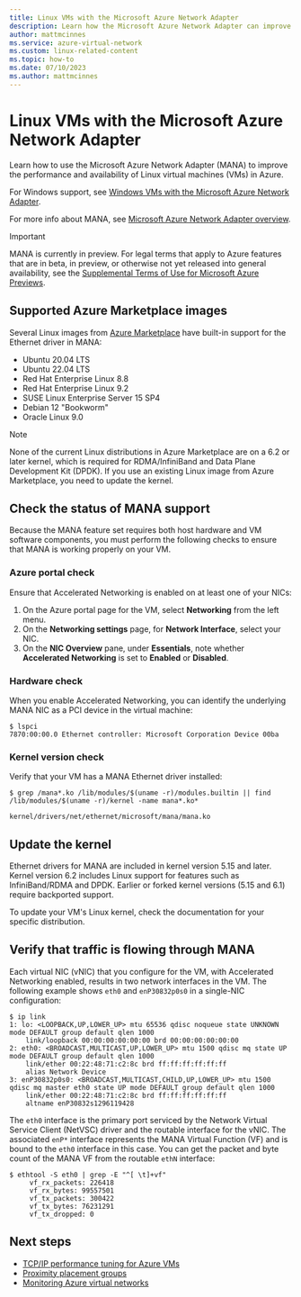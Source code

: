 ```yaml
---
title: Linux VMs with the Microsoft Azure Network Adapter
description: Learn how the Microsoft Azure Network Adapter can improve the networking performance of Linux VMs in Azure.
author: mattmcinnes
ms.service: azure-virtual-network
ms.custom: linux-related-content
ms.topic: how-to
ms.date: 07/10/2023
ms.author: mattmcinnes
---
```


# Linux VMs with the Microsoft Azure Network Adapter

Learn how to use the Microsoft Azure Network Adapter (MANA) to improve the performance and availability of Linux virtual machines (VMs) in Azure.

For Windows support, see [Windows VMs with the Microsoft Azure Network Adapter](./accelerated-networking-mana-windows.md).

For more info about MANA, see [Microsoft Azure Network Adapter overview](./accelerated-networking-mana-overview.md).

> [!IMPORTANT]
> MANA is currently in preview. For legal terms that apply to Azure features that are in beta, in preview, or otherwise not yet released into general availability, see the [Supplemental Terms of Use for Microsoft Azure Previews](https://azure.microsoft.com/support/legal/preview-supplemental-terms/).

## Supported Azure Marketplace images

Several Linux images from [Azure Marketplace](/marketplace/azure-marketplace-overview) have built-in support for the Ethernet driver in MANA:

- Ubuntu 20.04 LTS
- Ubuntu 22.04 LTS
- Red Hat Enterprise Linux 8.8
- Red Hat Enterprise Linux 9.2
- SUSE Linux Enterprise Server 15 SP4
- Debian 12 "Bookworm"
- Oracle Linux 9.0

> [!NOTE]
> None of the current Linux distributions in Azure Marketplace are on a 6.2 or later kernel, which is required for RDMA/InfiniBand and Data Plane Development Kit (DPDK). If you use an existing Linux image from Azure Marketplace, you need to update the kernel.

## Check the status of MANA support

Because the MANA feature set requires both host hardware and VM software components, you must perform the following checks to ensure that MANA is working properly on your VM.

### Azure portal check

Ensure that Accelerated Networking is enabled on at least one of your NICs:

1. On the Azure portal page for the VM, select **Networking** from the left menu.
1. On the **Networking settings** page, for **Network Interface**, select your NIC.
1. On the **NIC Overview** pane, under **Essentials**, note whether **Accelerated Networking** is set to **Enabled** or **Disabled**.

### Hardware check

When you enable Accelerated Networking, you can identify the underlying MANA NIC as a PCI device in the virtual machine:

```
$ lspci
7870:00:00.0 Ethernet controller: Microsoft Corporation Device 00ba
```

### Kernel version check

Verify that your VM has a MANA Ethernet driver installed:

```
$ grep /mana*.ko /lib/modules/$(uname -r)/modules.builtin || find /lib/modules/$(uname -r)/kernel -name mana*.ko*

kernel/drivers/net/ethernet/microsoft/mana/mana.ko
```

## Update the kernel

Ethernet drivers for MANA are included in kernel version 5.15 and later. Kernel version 6.2 includes Linux support for features such as InfiniBand/RDMA and DPDK. Earlier or forked kernel versions (5.15 and 6.1) require backported support.

To update your VM's Linux kernel, check the documentation for your specific distribution.

## Verify that traffic is flowing through MANA

Each virtual NIC (vNIC) that you configure for the VM, with Accelerated Networking enabled, results in two network interfaces in the VM. The following example shows `eth0` and `enP30832p0s0` in a single-NIC configuration:

```
$ ip link
1: lo: <LOOPBACK,UP,LOWER_UP> mtu 65536 qdisc noqueue state UNKNOWN mode DEFAULT group default qlen 1000
    link/loopback 00:00:00:00:00:00 brd 00:00:00:00:00:00
2: eth0: <BROADCAST,MULTICAST,UP,LOWER_UP> mtu 1500 qdisc mq state UP mode DEFAULT group default qlen 1000
    link/ether 00:22:48:71:c2:8c brd ff:ff:ff:ff:ff:ff
    alias Network Device
3: enP30832p0s0: <BROADCAST,MULTICAST,CHILD,UP,LOWER_UP> mtu 1500 qdisc mq master eth0 state UP mode DEFAULT group default qlen 1000
    link/ether 00:22:48:71:c2:8c brd ff:ff:ff:ff:ff:ff
    altname enP30832s1296119428
```

The `eth0` interface is the primary port serviced by the Network Virtual Service Client (NetVSC) driver and the routable interface for the vNIC. The associated `enP*` interface represents the MANA Virtual Function (VF) and is bound to the `eth0` interface in this case. You can get the packet and byte count of the MANA VF from the routable `ethN` interface:

```
$ ethtool -S eth0 | grep -E "^[ \t]+vf"
     vf_rx_packets: 226418
     vf_rx_bytes: 99557501
     vf_tx_packets: 300422
     vf_tx_bytes: 76231291
     vf_tx_dropped: 0
```

## Next steps

- [TCP/IP performance tuning for Azure VMs](./virtual-network-tcpip-performance-tuning.md)
- [Proximity placement groups](../virtual-machines/co-location.md)
- [Monitoring Azure virtual networks](./monitor-virtual-network.md)
